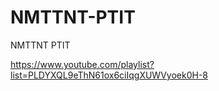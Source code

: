 # NMTTNT-PTIT
NMTTNT PTIT


https://www.youtube.com/playlist?list=PLDYXQL9eThN61ox6ciIqgXUWVyoek0H-8

